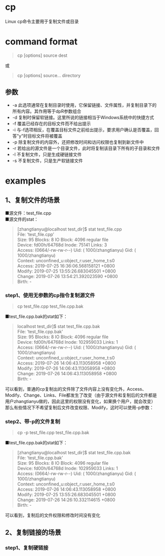 # cp
Linux cp命令主要用于复制文件或目录
# command format
> cp [options] source dest

或
> cp [options] source... directory
## 参数
* -a 此选项通常在复制目录时使用，它保留链接、文件属性，并复制目录下的所有内容。其作用等于dpR参数组合
* -d 复制时保留软链接。这里所说的链接相当于Windows系统中的快捷方式
* -f 覆盖已经存在的目标文件而不给出提示
* -i 与-f选项相反，在覆盖目标文件之前给出提示，要求用户确认是否覆盖，回答"y"时目标文件将被覆盖
* -p 除复制文件的内容外，还把修改时间和访问权限也复制到新文件中
* -r 若给出的源文件是一个目录文件，此时将复制该目录下所有的子目录和文件
* -l 不复制文件，只是生成硬链接文件
* -s 不复制文件，只是生产软链接文件
# examples
## 1、复制文件的场景
■源文件：test_file.cpp    
■源文件的stat：
> [zhangtianyu@localhost test_dir]$ stat test_file.cpp    
  File: ‘test_file.cpp’    
  Size: 95        	Blocks: 8          IO Block: 4096   regular file    
Device: fd00h/64768d	Inode: 75141       Links: 3    
Access: (0664/-rw-rw-r--)  Uid: ( 1000/zhangtianyu)   Gid: ( 1000/zhangtianyu)    
Context: unconfined_u:object_r:user_home_t:s0    
Access: 2019-07-25 16:36:06.568158121 +0800    
Modify: 2019-07-25 13:55:26.683045501 +0800    
Change: 2019-07-26 13:54:21.392023590 +0800    
 Birth: -

### step1、使用无参数的cp指令复制源文件
> cp test_file.cpp test_file.cpp.bak

■test_file.cpp.bak的stat如下：    
> localhost test_dir]$ stat test_file.cpp.bak    
  File: ‘test_file.cpp.bak’    
  Size: 95        	Blocks: 8          IO Block: 4096   regular file    
Device: fd00h/64768d	Inode: 102959033   Links: 1    
Access: (0664/-rw-rw-r--)  Uid: ( 1000/zhangtianyu)   Gid: ( 1000/zhangtianyu)    
Context: unconfined_u:object_r:user_home_t:s0    
Access: 2019-07-26 14:06:43.113058958 +0800    
Modify: 2019-07-26 14:06:43.113058958 +0800    
Change: 2019-07-26 14:06:43.113058958 +0800    
 Birth: -
 
可以看到，普通的cp复制出的文件除了文件内容上没有变化外，Access、Modify、Change、Links、File都发生了改变（由于源文件和复制后的文件都是用户zhangtianyu做的，因此这里的权限没有变化，如果换个用户，就会改变）    
那么有些情况下不希望复制后文件改变权限、Modify，这时可以使用-p参数：
### step2、带-p的文件复制
> cp -p test_file.cpp test_file.cpp.bak    

■test_file.cpp.bak的stat如下：
> [zhangtianyu@localhost test_dir]$ stat test_file.cpp.bak    
  File: ‘test_file.cpp.bak’    
  Size: 95        	Blocks: 8          IO Block: 4096   regular file    
Device: fd00h/64768d	Inode: 102959033   Links: 1    
Access: (0664/-rw-rw-r--)  Uid: ( 1000/zhangtianyu)   Gid: ( 1000/zhangtianyu)    
Context: unconfined_u:object_r:user_home_t:s0    
Access: 2019-07-26 14:06:43.113058958 +0800    
Modify: 2019-07-25 13:55:26.683045501 +0800    
Change: 2019-07-26 14:26:10.332114615 +0800    
 Birth: -    

可以看到，复制后的文件权限和修改时间没有变化
## 2、复制链接的场景
### step1、复制硬链接
